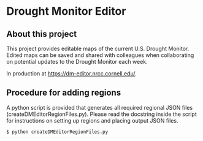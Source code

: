 # Drought Monitor Editor

## About this project

This project provides editable maps of the current U.S. Drought Monitor. Edited maps can be saved and shared with colleagues when collaborating on potential updates to the Drought Monitor each week.

In production at https://dm-editor.nrcc.cornell.edu/.

## Procedure for adding regions

A python script is provided that generates all required regional JSON files (createDMEditorRegionFiles.py). Please read the docstring inside the script for instructions on setting up regions and placing output JSON files.

```shell
$ python createDMEditorRegionFiles.py
```


